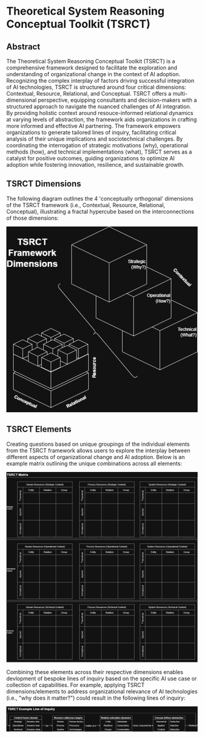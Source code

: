 # Theoretical System Reasoning Conceptual Toolkit (TSRCT) 

## Abstract

The Theoretical System Reasoning Conceptual Toolkit (TSRCT) is a comprehensive framework designed to facilitate the exploration and understanding of organizational change in the context of AI adoption. Recognizing the complex interplay of factors driving successful integration of AI technologies, TSRCT is structured around four critical dimensions: Contextual, Resource, Relational, and Conceptual. TSRCT offers a multi-dimensional perspective, equipping consultants and decision-makers with a structured approach to navigate the nuanced challenges of AI integration. By providing holistic context around resouce-informed relational dynamics at varying levels of abstraction, the framework aids organizations in crafting more informed and effective AI partnering. The framework empowers organizations to generate tailored lines of inquiry, facilitating critical analysis of their unique implications and sociotechnical challenges. By coordinating the interrogation of strategic motivations (why), operational methods (how), and technical implementations (what), TSRCT serves as a catalyst for positive outcomes, guiding organizations to optimize AI adoption while fostering innovation, resilience, and sustainable growth.

## TSRCT Dimensions

The following diagram outlines the 4 'conceptually orthogonal' dimensions of the TSRCT framework (i.e., Contextual, Resource, Relational, Conceptual), illustrating a fractal hypercube based on the interconnections of those dimensions:

![Diagram](TSRCT_diagram_v2.png)

## TSRCT Elements

Creating questions based on unique groupings of the individual elements from the TSRCT framework allows users to explore the interplay between different aspects of organizational change and AI adoption. Below is an example matrix outlining the unique combinations across all elements:

![Matrix](TSRCT_matrix_v1.png)

Combining these elements across their respective dimensions enables devlopment of bespoke lines of inquiry based on the specific AI use case or collection of capabilities. For example, applying TSRCT dimensions/elements to address organizational relevance of AI technologies (i.e., "why does it matter?") could result in the following lines of inquiry:

![Matrix](TSRCT_inquiry_v2.png)
